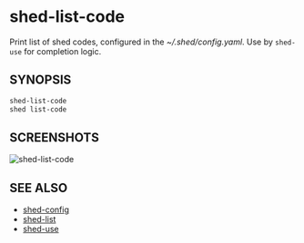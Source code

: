 # shed-list-code

Print list of shed codes, configured in the _~/.shed/config.yaml_. Use by `shed-use` for completion logic.

## SYNOPSIS

```bash
shed-list-code
shed list-code
```

## SCREENSHOTS

![shed-list-code](shed-list-code.gif "shed-list-code")

## SEE ALSO

- [shed-config](shed-config.md)
- [shed-list](shed-list.md)
- [shed-use](shed-use.md)

